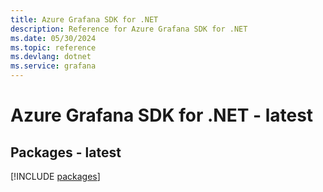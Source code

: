 ```yaml
---
title: Azure Grafana SDK for .NET
description: Reference for Azure Grafana SDK for .NET
ms.date: 05/30/2024
ms.topic: reference
ms.devlang: dotnet
ms.service: grafana
---
```

# Azure Grafana SDK for .NET - latest
## Packages - latest
[!INCLUDE [packages](grafana-index.md)]